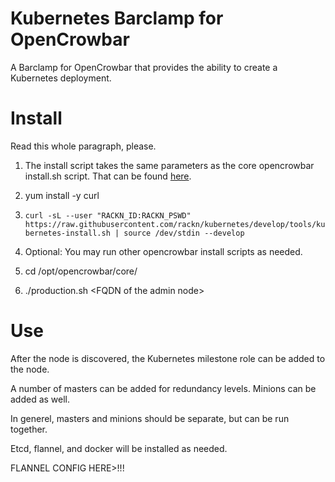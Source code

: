# Kubernetes Barclamp for OpenCrowbar #

A Barclamp for OpenCrowbar that provides the ability to create
a Kubernetes deployment.

# Install

Read this whole paragraph, please. 

1. The install script takes the same parameters as the core opencrowbar install.sh script.  That can be found [here](https://github.com/opencrowbar/core/blob/develop/doc/deployment-guide/Install-CentOS-RHEL-6.6-AdminNode.md).

2. yum install -y curl 

3. `curl -sL --user "RACKN_ID:RACKN_PSWD"
   https://raw.githubusercontent.com/rackn/kubernetes/develop/tools/kubernetes-install.sh | source /dev/stdin --develop`

3. Optional: You may run other opencrowbar install scripts as needed. 

4. cd /opt/opencrowbar/core/

5. ./production.sh &lt;FQDN of the admin node&gt;

# Use

After the node is discovered, the Kubernetes milestone role can be added to
the node.  

A number of masters can be added for redundancy levels.
Minions can be added as well.

In generel, masters and minions should be separate, but can be run
together.

Etcd, flannel, and docker will be installed as needed.

FLANNEL CONFIG HERE>!!!

